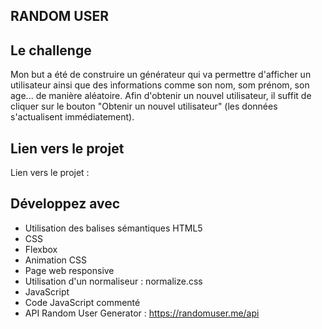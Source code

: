 ## RANDOM USER

## Le challenge

Mon but a été de construire un générateur qui va permettre d'afficher un utilisateur ainsi que des informations comme son nom, som prénom, son age... de manière aléatoire.
Afin d'obtenir un nouvel utilisateur, il suffit de cliquer sur le bouton "Obtenir un nouvel utilisateur" (les données s'actualisent immédiatement).

## Lien vers le projet

Lien vers le projet :

## Développez avec

- Utilisation des balises sémantiques HTML5
- CSS
- Flexbox
- Animation CSS
- Page web responsive
- Utilisation d'un normaliseur : normalize.css
- JavaScript
- Code JavaScript commenté
- API Random User Generator : https://randomuser.me/api
